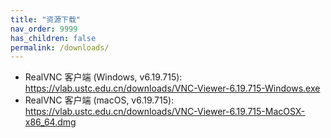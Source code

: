 ```yaml
---
title: "资源下载"
nav_order: 9999
has_children: false
permalink: /downloads/
---
```


- RealVNC 客户端 (Windows, v6.19.715): <https://vlab.ustc.edu.cn/downloads/VNC-Viewer-6.19.715-Windows.exe>
- RealVNC 客户端 (macOS, v6.19.715): <https://vlab.ustc.edu.cn/downloads/VNC-Viewer-6.19.715-MacOSX-x86_64.dmg>
